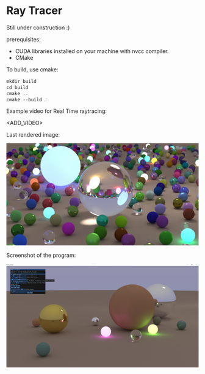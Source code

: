 # Ray Tracer

Still under construction :)

prerequisites:
* CUDA libraries installed on your machine with nvcc compiler.
* CMake

To build, use cmake:

```
mkdir build
cd build
cmake ..
cmake --build .
```

Example video for Real Time raytracing:

<ADD_VIDEO>

Last rendered image:

![Image Render Example](test.jpg?raw=true "Image Render Example.")

Screenshot of the program:

![Screenshot Example](screenshot.png?raw=true "Screenshot Example")
